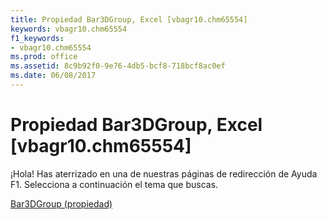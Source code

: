```yaml
---
title: Propiedad Bar3DGroup, Excel [vbagr10.chm65554]
keywords: vbagr10.chm65554
f1_keywords:
- vbagr10.chm65554
ms.prod: office
ms.assetid: 8c9b92f0-9e76-4db5-bcf8-718bcf8ac0ef
ms.date: 06/08/2017
---
```





# Propiedad Bar3DGroup, Excel [vbagr10.chm65554]

¡Hola! Has aterrizado en una de nuestras páginas de redirección de Ayuda F1. Selecciona a continuación el tema que buscas.


 [Bar3DGroup (propiedad)](http://msdn.microsoft.com/library/bar3dgroup-property%28Office.15%29.aspx)


